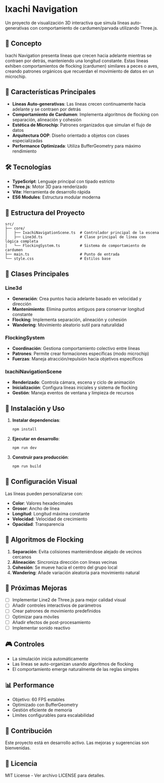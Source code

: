 # Ixachi Navigation

Un proyecto de visualización 3D interactiva que simula líneas auto-generativas con comportamiento de cardumen/parvada utilizando Three.js.

## 🌟 Concepto

Ixachi Navigation presenta líneas que crecen hacia adelante mientras se contraen por detrás, manteniendo una longitud constante. Estas líneas exhiben comportamientos de flocking (cardumen) similares a peces o aves, creando patrones orgánicos que recuerdan el movimiento de datos en un microchip.

## 🚀 Características Principales

- **Líneas Auto-generativas**: Las líneas crecen continuamente hacia adelante y se contraen por detrás
- **Comportamiento de Cardumen**: Implementa algoritmos de flocking con separación, alineación y cohesión
- **Estética de Microchip**: Patrones organizados que simulan el flujo de datos
- **Arquitectura OOP**: Diseño orientado a objetos con clases especializadas
- **Performance Optimizada**: Utiliza BufferGeometry para máximo rendimiento

## 🛠️ Tecnologías

- **TypeScript**: Lenguaje principal con tipado estricto
- **Three.js**: Motor 3D para renderizado
- **Vite**: Herramienta de desarrollo rápida
- **ES6 Modules**: Estructura modular moderna

## 📁 Estructura del Proyecto

```
src/
├── core/
│   ├── IxachiNavigationScene.ts  # Controlador principal de la escena
│   ├── Line3d.ts                 # Clase principal de línea con lógica completa
│   └── FlockingSystem.ts         # Sistema de comportamiento de cardumen
├── main.ts                       # Punto de entrada
└── style.css                     # Estilos base
```

## 🎯 Clases Principales

### Line3d
- **Generación**: Crea puntos hacia adelante basado en velocidad y dirección
- **Mantenimiento**: Elimina puntos antiguos para conservar longitud constante
- **Flocking**: Implementa separación, alineación y cohesión
- **Wandering**: Movimiento aleatorio sutil para naturalidad

### FlockingSystem
- **Coordinación**: Gestiona comportamiento colectivo entre líneas
- **Patrones**: Permite crear formaciones específicas (modo microchip)
- **Fuerzas**: Maneja atracción/repulsión hacia objetivos específicos

### IxachiNavigationScene
- **Renderizado**: Controla cámara, escena y ciclo de animación
- **Inicialización**: Configura líneas iniciales y sistema de flocking
- **Gestión**: Maneja eventos de ventana y limpieza de recursos

## 🚀 Instalación y Uso

1. **Instalar dependencias**:
   ```bash
   npm install
   ```

2. **Ejecutar en desarrollo**:
   ```bash
   npm run dev
   ```

3. **Construir para producción**:
   ```bash
   npm run build
   ```

## 🎨 Configuración Visual

Las líneas pueden personalizarse con:
- **Color**: Valores hexadecimales
- **Grosor**: Ancho de línea
- **Longitud**: Longitud máxima constante
- **Velocidad**: Velocidad de crecimiento
- **Opacidad**: Transparencia

## 🧠 Algoritmos de Flocking

1. **Separación**: Evita colisiones manteniéndose alejado de vecinos cercanos
2. **Alineación**: Sincroniza dirección con líneas vecinas
3. **Cohesión**: Se mueve hacia el centro del grupo local
4. **Wandering**: Añade variación aleatoria para movimiento natural

## 🔧 Próximas Mejoras

- [ ] Implementar Line2 de Three.js para mejor calidad visual
- [ ] Añadir controles interactivos de parámetros
- [ ] Crear patrones de movimiento predefinidos
- [ ] Optimizar para móviles
- [ ] Añadir efectos de post-procesamiento
- [ ] Implementar sonido reactivo

## 🎮 Controles

- La simulación inicia automáticamente
- Las líneas se auto-organizan usando algoritmos de flocking
- El comportamiento emerge naturalmente de las reglas simples

## 📊 Performance

- Objetivo: 60 FPS estables
- Optimizado con BufferGeometry
- Gestión eficiente de memoria
- Límites configurables para escalabilidad

## 🤝 Contribución

Este proyecto está en desarrollo activo. Las mejoras y sugerencias son bienvenidas.

## 📄 Licencia

MIT License - Ver archivo LICENSE para detalles.
